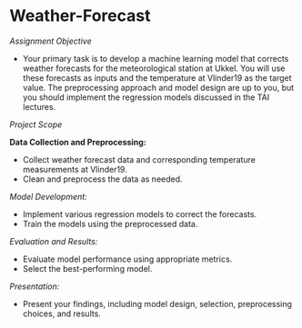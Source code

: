 # Weather-Forecast

*Assignment Objective*

- Your primary task is to develop a machine learning model that corrects weather forecasts for the meteorological station at Ukkel. You will use these forecasts as inputs and the temperature at Vlinder19 as the target value. The preprocessing approach and model design are up to you, but you should implement the regression models discussed in the TAI lectures.

*Project Scope*

**Data Collection and Preprocessing:**

- Collect weather forecast data and corresponding temperature measurements at Vlinder19.
- Clean and preprocess the data as needed.

*Model Development:*

- Implement various regression models to correct the forecasts.
- Train the models using the preprocessed data.

*Evaluation and Results:*

- Evaluate model performance using appropriate metrics.
- Select the best-performing model.

*Presentation:*

- Present your findings, including model design, selection, preprocessing choices, and results.